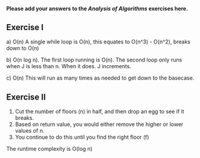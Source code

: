#### Please add your answers to the ***Analysis of  Algorithms*** exercises here.

## Exercise I

a) O(n) A single while loop is O(n), this equates to O(n^3) - O(n^2), breaks down to O(n) 


b) O(n log n). The first loop running is O(n). 
The second loop only runs when J is less than n. When it does. J increments.


c) O(n) This will run as many times as needed to get down to the basecase.  

## Exercise II


1. Cut the number of floors (n) in half, and then drop an egg to see if it breaks. 
2. Based on return value, you would either remove the higher or lower values of n.
3. You continue to do this until you find the right floor (f)

The runtime complexity is O(log n)
